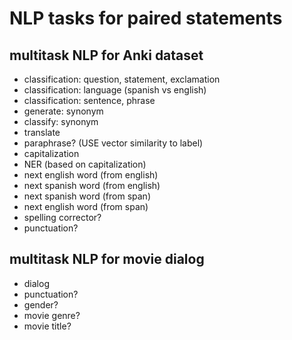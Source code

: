 # NLP tasks for paired statements

## multitask NLP for Anki dataset

- classification: question, statement, exclamation
- classification: language (spanish vs english)
- classification: sentence, phrase
- generate: synonym
- classify: synonym
- translate
- paraphrase? (USE vector similarity to label)
- capitalization
- NER (based on capitalization)
- next english word (from english)
- next spanish word (from english)
- next spanish word (from span)
- next english word (from span)
- spelling corrector?
- punctuation?

## multitask NLP for movie dialog

- dialog
- punctuation?
- gender?
- movie genre?
- movie title?
